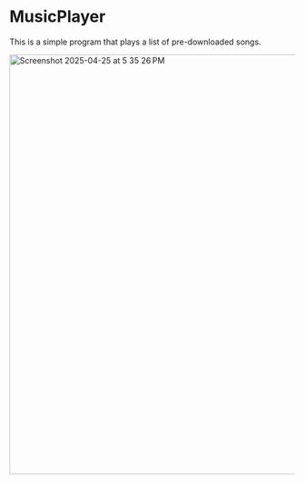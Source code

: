 # MusicPlayer
This is a simple program that plays a list of pre-downloaded songs.

<img width="741" alt="Screenshot 2025-04-25 at 5 35 26 PM" src="https://github.com/user-attachments/assets/ad5c448b-cd84-4abb-bdbb-db01cca26be6" />
